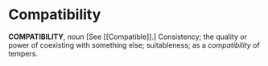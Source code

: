 # Compatibility

**COMPATIBILITY**, _noun_ \[See [[Compatible]].\] Consistency; the quality or power of coexisting with something else; suitableness; as a _compatibility_ of tempers.